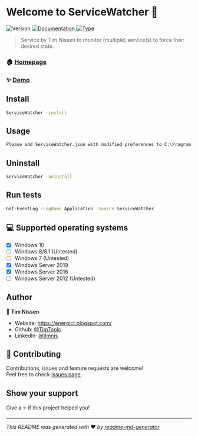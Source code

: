 <h1 align="left">Welcome to ServiceWatcher 👋</h1>
<p>
  <img alt="Version" src="https://img.shields.io/badge/version-1.0-blue.svg?cacheSeconds=2592000" />
  <a href="https://github.com/TimTools/ServiceWatcher" target="_blank">
  <img alt="Documentation" src="https://img.shields.io/badge/documentation-yes-brightgreen.svg" />
  <img alt="Type" src="https://img.shields.io/badge/type-alpha-orange" />
  </a>
</p>

> Service by Tim Nissen to monitor (multiple) service(s) to force their desired state.

### 🏠 [Homepage](https://energict.blogspot.com/)

### ✨ [Demo](https://youtu.be/IasF9m-gZ6s)

## Install

```sh
ServiceWatcher -install
```

## Usage

```sh
Please add ServiceWatcher.json with modified preferences to C:\Program Files\TimTools\ServiceWatcher (%programfiles%\TimTools\ServiceWatcher)
```

## Uninstall

```sh
ServiceWatcher -uninstall
```
## Run tests

```sh
Get-EventLog -LogName Application -Source ServiceWatcher
```

## 💻 Supported operating systems
- [x] Windows 10
- [ ] Windows 8/8.1 (Untested)
- [ ] Windows 7 (Untested)
- [x] Windows Server 2019
- [x] Windows Server 2016
- [ ] Windows Server 2012 (Untested)

## Author

👤 **Tim Nissen**

* Website: https://energict.blogspot.com/
* Github: [@TimTools](https://github.com/TimTools)
* LinkedIn: [@timnis](https://linkedin.com/in/timnis)

## 🤝 Contributing

Contributions, issues and feature requests are welcome!<br />Feel free to check [issues page](https://github.com/TimTools/ServiceWatcher/issues). 

## Show your support

Give a ⭐️ if this project helped you!

***
_This README was generated with ❤️ by [readme-md-generator](https://github.com/kefranabg/readme-md-generator)_
